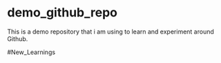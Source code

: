 # demo_github_repo

This is a demo repository that i am using to learn and experiment around Github.

#New_Learnings
